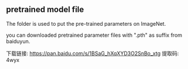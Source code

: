 ## pretrained model file

The folder is used to put the pre-trained parameters on ImageNet.

you can downloaded pretrained parameter files with ".pth" as suffix from baiduyun.

下载链接: https://pan.baidu.com/s/1BSaG_hXqXYD3O2SnBo_xtg 提取码: 4wyx
